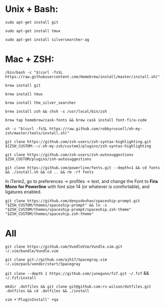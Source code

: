 # Unix + Bash:

`sudo apt-get install git`

`sudo apt-get install tmux`

`sudo apt-get install silversearcher-ag`

# Mac + ZSH:

`/bin/bash -c "$(curl -fsSL https://raw.githubusercontent.com/Homebrew/install/master/install.sh)"`

`brew install git`

`brew install tmux`

`brew install the_silver_searcher`

`brew install zsh && chsh -s /usr/local/bin/zsh`

`brew tap homebrew/cask-fonts && brew cask install font-fira-code`

`sh -c "$(curl -fsSL https://raw.github.com/robbyrussell/oh-my-zsh/master/tools/install.sh)"`

`git clone https://github.com/zsh-users/zsh-syntax-highlighting.git ${ZSH_CUSTOM:-~/.oh-my-zsh/custom}/plugins/zsh-syntax-highlighting`

`git clone https://github.com/zsh-users/zsh-autosuggestions $ZSH_CUSTOM/plugins/zsh-autosuggestions`

`git clone https://github.com/powerline/fonts.git --depth=1 && cd fonts && ./install.sh && cd .. && rm -rf fonts`

In iTerm2, go to preferences -> profiles -> text, and change the Font to **Fira Mono for Powerline** with font size 14 (or whatever is comfortable), and ligatures enabled.

`git clone https://github.com/denysdovhan/spaceship-prompt.git "$ZSH_CUSTOM/themes/spaceship-prompt" && ln -s "$ZSH_CUSTOM/themes/spaceship-prompt/spaceship.zsh-theme" "$ZSH_CUSTOM/themes/spaceship.zsh-theme"`

 # All

`git clone https://github.com/VundleVim/Vundle.vim.git ~/.vim/bundle/Vundle.vim`

`git clone git://github.com/ajh17/Spacegray.vim ~/.vim/pack/vendor/start/Spacegray`

`git clone --depth 1 https://github.com/junegunn/fzf.git ~/.fzf` && `~/.fzf/install`

`mkdir .dotfiles && git clone git@github.com:rs-wilson/dotfiles.git .dotfiles && cd .dotfiles && ./install`

`vim +'PluginInstall' +qa`
